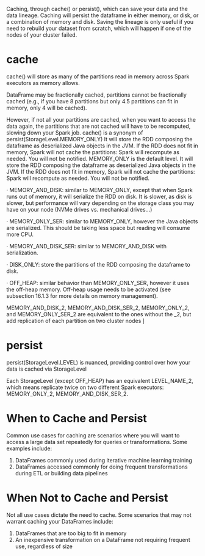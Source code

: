 Caching, through cache() or persist(), which can save your data and the data lineage.
Caching will persist the dataframe in either memory, or disk, or a combination of memory and disk.
Saving the lineage is only useful if you need to rebuild your dataset from scratch, which will happen if one of the nodes of your cluster failed.

# cache

cache() will store as many of the partitions read in memory across Spark executors as memory allows.

DataFrame may be fractionally cached, partitions cannot be fractionally cached (e.g., if you 
have 8 partitions but only 4.5 partitions can fit in memory, only 4 will be cached). 

However, if not all your partitions are cached, when you want to access the data again, the 
partitions that are not cached will have to be recomputed, slowing down your Spark job.
cache() is a synonym of persist(StorageLevel.MEMORY_ONLY)
It will store the RDD composing the dataframe as deserialized Java objects in the JVM.
If the RDD does not fit in memory, Spark will not cache the partitions: Spark will recompute as needed.
You will not be notified.
MEMORY_ONLY is the default level. It will store the RDD composing the dataframe as deserialized Java objects in the JVM. If the RDD does not fit in memory, Spark will not cache the partitions: Spark will recompute as needed. You will not be notified.

·   MEMORY_AND_DISK: similar to MEMORY_ONLY, except that when Spark runs out of memory, it will serialize the RDD on disk. It is slower, as disk is slower, but performance will vary depending on the storage class you may have on your node (NVMe drives vs. mechanical drives…)

·   MEMORY_ONLY_SER: similar to MEMORY_ONLY, however the Java objects are serialized. This should be taking less space but reading will consume more CPU.

·   MEMORY_AND_DISK_SER: similar to MEMORY_AND_DISK with serialization.

·   DISK_ONLY: store the partitions of the RDD composing the dataframe to disk.

·   OFF_HEAP: similar behavior than MEMORY_ONLY_SER, however it uses the off-heap memory. Off-heap usage needs to be activated (see subsection 16.1.3 for more details on memory management).

MEMORY_AND_DISK_2, MEMORY_AND_DISK_SER_2, MEMORY_ONLY_2, and MEMORY_ONLY_SER_2 are equivalent to the ones without the _2, but add replication of each partition on two cluster nodes
]

# persist

persist(StorageLevel.LEVEL) is nuanced, providing control over how your data is cached via StorageLevel

Each StorageLevel (except OFF_HEAP) has an equivalent LEVEL_NAME_2, which means replicate twice on two different Spark executors: MEMORY_ONLY_2, MEMORY_AND_DISK_SER_2.

# When to Cache and Persist

Common use cases for caching are scenarios where you will want to access a large data set repeatedly for queries or transformations. Some examples include:

1. DataFrames commonly used during iterative machine learning training
2. DataFrames accessed commonly for doing frequent transformations during ETL or building data pipelines

# When Not to Cache and Persist

Not all use cases dictate the need to cache.
Some scenarios that may not warrant caching your DataFrames include:

1. DataFrames that are too big to fit in memory 
2. An inexpensive transformation on a DataFrame not requiring frequent use, regardless of size


